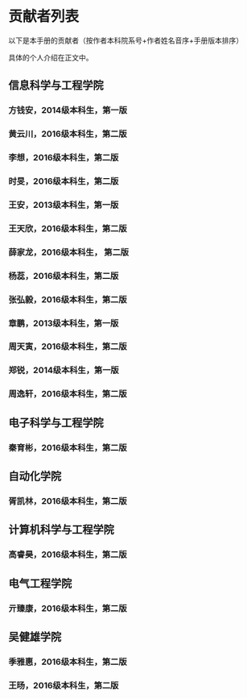 # 贡献者列表

以下是本手册的贡献者（按作者本科院系号+作者姓名音序+手册版本排序）

具体的个人介绍在正文中。

## 信息科学与工程学院
### 方钱安，2014级本科生，第一版
### 黄云川，2016级本科生，第二版
### 李想，2016级本科生，第二版
### 时旻，2016级本科生，第二版
### 王安，2013级本科生，第一版
### 王天欣，2016级本科生，第二版
### 薛家龙，2016级本科生， 第二版
### 杨蕊，2016级本科生，第二版
### 张弘毅，2016级本科生，第二版
### 章鹏，2013级本科生，第一版
### 周天寅，2016级本科生，第二版
### 郑锐，2014级本科生，第一版
### 周逸轩，2016级本科生，第二版

## 电子科学与工程学院
### 秦育彬，2016级本科生，第二版

## 自动化学院
### 胥凯林，2016级本科生，第二版

## 计算机科学与工程学院
### 高睿昊，2016级本科生，第二版

## 电气工程学院 
### 亓臻康，2016级本科生，第二版

## 吴健雄学院
### 季雅惠，2016级本科生，第二版
### 王旸，2016级本科生，第二版
